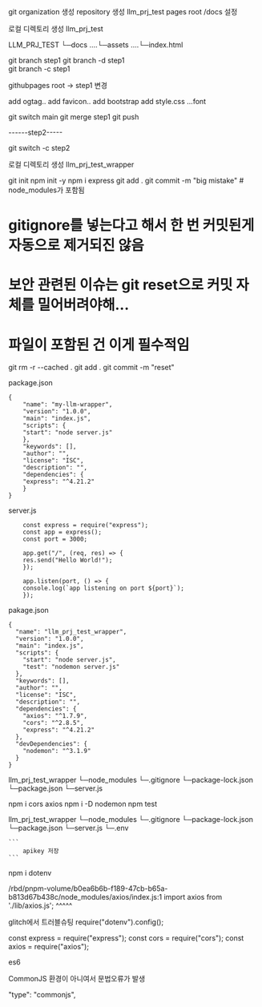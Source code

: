 git organization 생성
repository 생성 llm_prj_test
pages root /docs 설정

로컬 디렉토리 생성 llm_prj_test

LLM_PRJ_TEST
└─docs
....└─assets
....└─index.html

git branch step1
git branch -d step1  
git branch -c step1

githubpages root -> step1 변경

add ogtag..
add favicon..
add bootstrap
add style.css
...font

git switch main
git merge step1
git push

------step2-----

git switch -c step2

로컬 디렉토리 생성 llm_prj_test_wrapper

git init
npm init -y
npm i express
git add .
git commit -m "big mistake" # node_modules가 포함됨

# gitignore를 넣는다고 해서 한 번 커밋된게 자동으로 제거되진 않음

# 보안 관련된 이슈는 git reset으로 커밋 자체를 밀어버려야해...

# 파일이 포함된 건 이게 필수적임

git rm -r --cached .
git add .
git commit -m "reset"

package.json

```
{
    "name": "my-llm-wrapper",
    "version": "1.0.0",
    "main": "index.js",
    "scripts": {
    "start": "node server.js"
    },
    "keywords": [],
    "author": "",
    "license": "ISC",
    "description": "",
    "dependencies": {
    "express": "^4.21.2"
    }
}
```

server.js

```
    const express = require("express");
    const app = express();
    const port = 3000;

    app.get("/", (req, res) => {
    res.send("Hello World!");
    });

    app.listen(port, () => {
    console.log(`app listening on port ${port}`);
    });
```

pakage.json

```
{
  "name": "llm_prj_test_wrapper",
  "version": "1.0.0",
  "main": "index.js",
  "scripts": {
    "start": "node server.js",
    "test": "nodemon server.js"
  },
  "keywords": [],
  "author": "",
  "license": "ISC",
  "description": "",
  "dependencies": {
    "axios": "^1.7.9",
    "cors": "^2.8.5",
    "express": "^4.21.2"
  },
  "devDependencies": {
    "nodemon": "^3.1.9"
  }
}
```

llm_prj_test_wrapper
└─node_modules
└─.gitignore
└─package-lock.json
└─package.json
└─server.js

npm i cors axios
npm i -D nodemon
npm test

llm_prj_test_wrapper
└─node_modules
└─.gitignore
└─package-lock.json
└─package.json
└─server.js
└─.env

    ```
        apikey 저장
    ```

npm i dotenv

/rbd/pnpm-volume/b0ea6b6b-f189-47cb-b65a-b813d67b438c/node_modules/axios/index.js:1
import axios from './lib/axios.js';
^^^^^

glitch에서 트러블슈팅
require("dotenv").config();

const express = require("express");
const cors = require("cors");
const axios = require("axios");

es6

CommonJS 환경이 아니여서 문법오류가 발생

"type": "commonjs",
